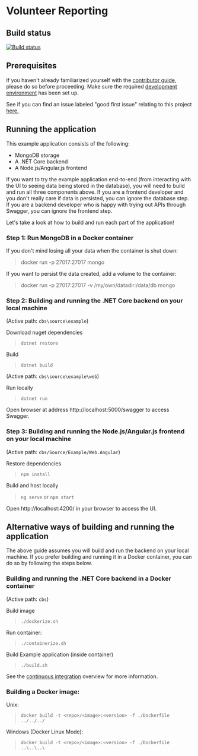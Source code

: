 # Volunteer Reporting

## Build status
[![Build status](https://ci.appveyor.com/api/projects/status/o77909lns7ubfxdl?svg=true)](https://ci.appveyor.com/project/RFMoore/cbs)

## Prerequisites

If you haven't already familiarized yourself with the [contributor guide](../../Documentation/Contribution/contributing.md), please do so before proceeding. Make sure the required [development environment](../../Documentation/Contribution/development_environment.md) has been set up.

See if you can find an issue labeled "good first issue" relating to this project [here.](https://github.com/IFRCGo/cbs/issues?utf8=%E2%9C%93&q=is%3Aopen%20label%3A%22good%20first%20issue%22%20project%3AIFRCGo%2Fcbs%2F4%20)

## Running the application

This example application consists of the following: 
- MongoDB storage
- A .NET Core backend
- A Node.js/Angular.js frontend

If you want to try the example application end-to-end (from interacting with the UI to seeing data being stored in the database), you will need to build and run all three components above. If you are a frontend developer and you don't really care if data is persisted, you can ignore the database step. If you are a backend developer who is happy with trying out APIs through Swagger, you can ignore the frontend step.

Let's take a look at how to build and run each part of the application! 

### Step 1: Run MongoDB in a Docker container

If you don't mind losing all your data when the container is shut down: 
> docker run -p 27017:27017 mongo

If you want to persist the data created, add a volume to the container:
> docker run -p 27017:27017 -v /my/own/datadir:/data/db mongo

### Step 2: Building and running the .NET Core backend on your local machine

(Active path: `cbs\source\example`)

Download nuget dependencies
> `dotnet restore`

Build
> `dotnet build`   

(Active path: `cbs\source\example\web`)  

Run locally
> `dotnet run`

Open browser at address http://localhost:5000/swagger to access Swagger.

### Step 3: Building and running the Node.js/Angular.js frontend on your local machine

(Active path: `cbs/Source/Example/Web.Angular`)

Restore dependencies
> `npm install`

Build and host locally
> `ng serve` or `npm start`

Open http://localhost:4200/ in your browser to access the UI. 

## Alternative ways of building and running the application

The above guide assumes you will build and run the backend on your local machine. If you prefer building and running it in a Docker container, you can do so by following the steps below.

### Building and running the .NET Core backend in a Docker container

(Active path: `cbs`)

Build image
> `./dockerize.sh`

Run container: 
> `./containerize.sh`

Build Example application (inside container)
> `./build.sh`

See  the [continuous integration](../../Documentation/Continuous%20Integration/overview.md) overview for more information.

### Building a Docker image:

Unix:
> `docker build -t <repo>/<image>:<version> -f ./Dockerfile ../../../`

Windows (Docker Linux Mode):
> `docker build -t <repo>/<image>:<version> -f ./Dockerfile ..\..\..\`